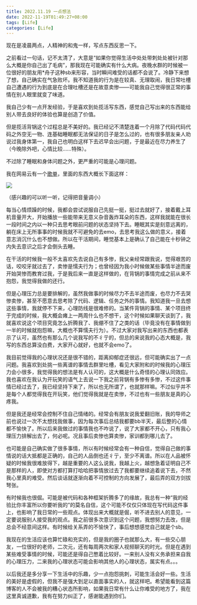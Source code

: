 ```yaml
---
title: 2022.11.19 一点想法
date: 2022-11-19T01:49:27+08:00
tags: [Life]
categories: [Life]
---
```


现在是凌晨两点，人精神的和鬼一样，写点东西反思一下。

之前看过一句话，记不太清了，大意是“如果你觉得生活中处处带刺处处被针对那么大概是你自己出了毛病”，那我现在可能确实有什么大病。夜晚水群的时候被一位很好的朋友用*舟子这种sb来形容，当时瞬间难受的话都不会说了。冷静下来想了想，自己确实在气急败坏。我不知道我的行为是在较真、无理取闹，我日常吐槽自己遭遇的行为到底是在合理吐槽还是在故意卖惨——可能我自己觉得很正常的事情在别人眼里就变了味道。

我自己少有一点开发经验，于是喜欢到处揽活写东西，感觉自己写出来的东西能给别人带去良好的体验也算是创造了价值。

但是揽活背锅这个过程总是不美好的。我已经记不清楚连着一个月除了代码代码代码之外空无一物、连基础睡眠都无法保证的日子是怎么过的，也有很多朋友亲人劝说过我身体第一，我自己也明白这样下去迟早会出问题，于是最近在尽力养生了（今晚除外吧，心情比较……特殊）。

不过除了睡眠和身体问题之外，更严重的可能是心理问题。

我在网易云有一个[歌单](https://y.music.163.com/m/playlist?app_version=8.8.70&id=5363370586&userid=544989612&dlt=0846&creatorId=544989612)，里面的东西大概长下面这样：

![](https://files.catbox.moe/vk8jpy.png)

（感兴趣的可以听一听，记得把音量调小）

每当心情烦躁的时候，我都会尝试说服自己先挺一挺，挺过去就好了，接着戴上耳机音量开大，开始播放一些能带来无意义杂音轰炸耳朵的东西，这样我就能在很长一段时间之内以一种只去思考眼前问题的状态坚持下去。睡眠其实是刻意远离的，躺在床上无所事事的时候我就不可避免的去emo，去思考我这么做的意义，接着意志消沉什么也不想做。所以在干活期间，睡觉基本上是确认了自己能在十秒钟之内失去意识之后才会倒头去睡。

在干活的时候我一般不太喜欢先去说自己有多惨，我父亲经常跟我说，觉得艰苦的话，咬咬牙就过去了，卖惨是懦夫行为；也曾经因为我小时候做某些事情半途而废开始哭惨而教育过我，于是我后来一直是这样做的，在背锅的事情完成之前从来不抱怨，我觉得我做的还行。

但是心理压力总是要排解的，虽然我做事的时候尽力不去半途而废，也尽力不去哭惨卖惨，甚至不愿意去思考除了代码、逻辑、任务之外的事情。我知道我一旦去想这些事情，我就停不下来，心理防线是很难修的。当某件背锅的事情、某个项目终于完成的时候，我大概会瘫上一两周什么也不想干，这个时候如果聊天谈到了，我就喜欢说这个项目究竟怎么折腾我了、我绷不住了之类的话（毕竟没有在事情做到一半的时候就抱怨嘛，大概也不算懦夫行为）。不过大家对我写出来的东西也都表示了认可，虽然也有那么几个说我写的不彳亍的，但总的来说我的心态大概是，我写的东西总算没白费，大家开心就好，也就不会emo了。

我目前觉得我的心理状况还是很不错的，距离抑郁症还很远，但可能确实出了一点问题。我喜欢到处挑一些离谱的事情去群里吐槽，看见大家附和的时候我的心理压力会小很多，我觉得我的想法是有人认可的，这大概是什么奇怪的心理认同效应。我也喜欢在我认为开玩笑的语气上去说一下我之前背锅有多惨有多惨，不过这件事情已经过去了，我已经坚持下来了，所以也无所谓了，也就那样嘛。不过似乎并不是每个人都觉得我在开玩笑，他们觉得我就是在卖惨，不过也有一些朋友是真的心疼我。

但是我还是经常会控制不住自己情绪的。经常会有朋友说我爱翻旧账，我的导师之前也说过一次不太想找我做事，因为每次事后总结我都要bb半天，最后整的心情都不愉快了。所以后来我做过的事情我也不咋说了，说了大家都不开心，只有我心理压力排解出去了，何必呢。况且事后卖惨也算卖惨，家训都到哪儿去了。

也可能是自己确实做了很多事情，所以有时候经常会有一种自信，觉得自己做的事情说的话大抵都是正确的，自己的人品倒也还彳亍，至少不离谱。所以在人品被怀疑的时候我很难放得下，越是重要的人这么说我，我越上火，越想急着证明自己不是那样的人，即使对方都打算打哈哈把事情放过去了我都要继续追着说下去，不然我心里真的难受。然后谈话就逐渐向着不可控制的方向发展了，最后弄的双方剑拔弩张。

有时候我也很倔。可能是被代码和各种框架折腾多了的缘故，我总有一种“我的经验比你丰富所以你要听我的”的莫名自信，这个可能不仅仅只体现在写代码这件事上，也影响了我日常的一些观点。体现出来大概就是倔，听不进去别人的意见，一定要说服别人接受我的观点。我之前很多次意识到这个问题，我想努力去改，但是总会不经意间这样。有时候给关系弄的不愉快了，事后想想感觉自己就是个sb。

我现在的生活应该也算忙碌和充实的，但是我的圈子也就那么大，有一些交心朋友，一位很好的老师，二次元，还有每周两次和家人视频聊天的时光。但是在遇到某些难受事情的时候，可能还是得自己憋着比较好。一来别人没有义务承担来自我的心理压力，二来我的心理状态可能会影响其他人的心理状态，属实有点。。。

以后我还是多分享一下生活中的乐趣，少一点抱怨挑刺，可能生活会好一些。生活的美好是虚假的，但我不是强大到足以直面事实的人，就这样吧。希望能看到这篇博客的人不会被我的糟心状态所影响，如果我日常有什么让你难受的地方了，我在这里真诚道歉，我有在努力纠正了，感谢能遇到你们。
